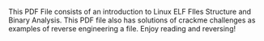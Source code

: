 This PDF File consists of an introduction to Linux ELF FIles Structure and Binary Analysis. This PDF file also has solutions of crackme challenges as examples of reverse engineering a file. Enjoy reading and reversing!
